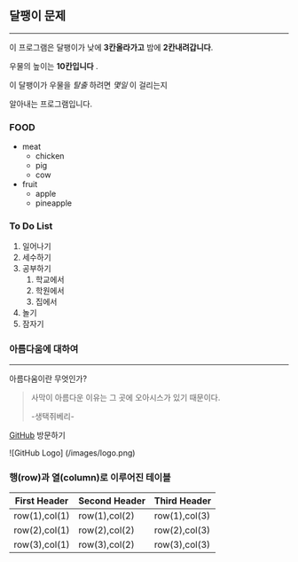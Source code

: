 ## 달팽이 문제 
---
이 프로그램은 달팽이가
낮에 **3칸올라가고** 밤에 **2칸내려갑니다**.

우물의 높이는 **10칸입니다** .

이 달팽이가 우물을 *탈출*  하려면 *몇일*  이 걸리는지  

알아내는 프로그램입니다. 


### FOOD 
* meat
  * chicken
  * pig
  * cow
* fruit
  * apple
  * pineapple


### To Do List
1. 일어나기
2. 세수하기
3. 공부하기 
   1. 학교에서
   2. 학원에서
   3. 집에서
4. 놀기
5. 잠자기 

### 아름다움에 대하여
---
아름다움이란 무엇인가?
> 사막이 아름다운 이유는
> 그 곳에 오아시스가 있기 때문이다.
> 
> -생택쥐베리-

<!--LINK-->
[GitHub](http://github.com) 방문하기 


<!-- IMAGE -->
<!-- ![Alt Text](image url)-->
![GitHub Logo] (/images/logo.png)
<!--Alt Text란 이미지 찾기를 실패했을 떄 나타나는 텍스트 입니다.-->

### 행(row)과 열(column)로 이루어진 테이블 

First Header | Second Header | Third Header 
-------------|---------------|-------------
row(1),col(1)| row(1),col(2) | row(1),col(3)
row(2),col(1)| row(2),col(2) | row(2),col(3) 
row(3),col(1)| row(3),col(2) | row(3),col(3) 
